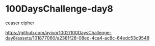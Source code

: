# 100DaysChallenge-day8
ceaser cipher


https://github.com/ayivor1002/100DaysChallenge-day8/assets/101877060/a2381f28-08ed-4ca4-ac8c-64edc53c9548

